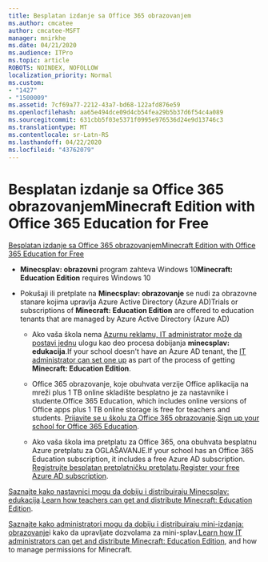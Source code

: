 ```yaml
---
title: Besplatan izdanje sa Office 365 obrazovanjem
ms.author: cmcatee
author: cmcatee-MSFT
manager: mnirkhe
ms.date: 04/21/2020
ms.audience: ITPro
ms.topic: article
ROBOTS: NOINDEX, NOFOLLOW
localization_priority: Normal
ms.custom:
- "1427"
- "1500009"
ms.assetid: 7cf69a77-2212-43a7-bd68-122afd876e59
ms.openlocfilehash: aa65e494dce09d4cb54fea29b5b37d6f54c4a089
ms.sourcegitcommit: 631cbb5f03e5371f0995e976536d24e9d13746c3
ms.translationtype: MT
ms.contentlocale: sr-Latn-RS
ms.lasthandoff: 04/22/2020
ms.locfileid: "43762079"
---
```

# <a name="minecraft-edition-with-office-365-education-for-free"></a><span data-ttu-id="9e280-102">Besplatan izdanje sa Office 365 obrazovanjem</span><span class="sxs-lookup"><span data-stu-id="9e280-102">Minecraft Edition with Office 365 Education for Free</span></span>

[<span data-ttu-id="9e280-103">Besplatan izdanje sa Office 365 obrazovanjem</span><span class="sxs-lookup"><span data-stu-id="9e280-103">Minecraft Edition with Office 365 Education for Free</span></span>](https://docs.microsoft.com/education/windows/get-minecraft-for-education)
  
- <span data-ttu-id="9e280-104">**Minecsplav: obrazovni** program zahteva Windows 10</span><span class="sxs-lookup"><span data-stu-id="9e280-104">**Minecraft: Education Edition** requires Windows 10</span></span>

- <span data-ttu-id="9e280-105">Pokušaji ili pretplate na **Minecsplav: obrazovanje** se nudi za obrazovne stanare kojima upravlja Azure Active Directory (Azure AD)</span><span class="sxs-lookup"><span data-stu-id="9e280-105">Trials or subscriptions of **Minecraft: Education Edition** are offered to education tenants that are managed by Azure Active Directory (Azure AD)</span></span>

  - <span data-ttu-id="9e280-106">Ako vaša škola nema [Azurnu reklamu, IT administrator može da postavi jednu](https://docs.microsoft.com/education/windows/school-get-minecraft) ulogu kao deo procesa dobijanja **minecsplav: edukacija**.</span><span class="sxs-lookup"><span data-stu-id="9e280-106">If your school doesn't have an Azure AD tenant, the [IT administrator can set one up](https://docs.microsoft.com/education/windows/school-get-minecraft) as part of the process of getting **Minecraft: Education Edition**.</span></span>

  - <span data-ttu-id="9e280-107">Office 365 obrazovanje, koje obuhvata verzije Office aplikacija na mreži plus 1 TB online skladište besplatno je za nastavnike i studente.</span><span class="sxs-lookup"><span data-stu-id="9e280-107">Office 365 Education, which includes online versions of Office apps plus 1 TB online storage is free for teachers and students.</span></span> <span data-ttu-id="9e280-108">[Prijavite se u školu za Office 365 obrazovanje](https://products.office.com/academic/office-365-education-plan).</span><span class="sxs-lookup"><span data-stu-id="9e280-108">[Sign up your school for Office 365 Education](https://products.office.com/academic/office-365-education-plan).</span></span>

  - <span data-ttu-id="9e280-109">Ako vaša škola ima pretplatu za Office 365, ona obuhvata besplatnu Azure pretplatu za OGLAŠAVANJE.</span><span class="sxs-lookup"><span data-stu-id="9e280-109">If your school has an Office 365 Education subscription, it includes a free Azure AD subscription.</span></span> <span data-ttu-id="9e280-110">[Registrujte besplatan pretplatničku pretplatu](https://msdn.microsoft.com/library/windows/hardware/mt703369%28v=vs.85%29.aspx).</span><span class="sxs-lookup"><span data-stu-id="9e280-110">[Register your free Azure AD subscription](https://msdn.microsoft.com/library/windows/hardware/mt703369%28v=vs.85%29.aspx).</span></span>

<span data-ttu-id="9e280-111">[Saznajte kako nastavnici mogu da dobiju i distribuiraju Minecsplav: edukacija](https://docs.microsoft.com/education/windows/teacher-get-minecraft).</span><span class="sxs-lookup"><span data-stu-id="9e280-111">[Learn how teachers can get and distribute Minecraft: Education Edition](https://docs.microsoft.com/education/windows/teacher-get-minecraft).</span></span>
  
<span data-ttu-id="9e280-112">[Saznajte kako administratori mogu da dobiju i distribuiraju mini-izdanja: obrazovanje](https://docs.microsoft.com/education/windows/school-get-minecraft)i kako da upravljate dozvolama za mini-splav.</span><span class="sxs-lookup"><span data-stu-id="9e280-112">[Learn how IT administrators can get and distribute Minecraft: Education Edition](https://docs.microsoft.com/education/windows/school-get-minecraft), and how to manage permissions for Minecraft.</span></span>
